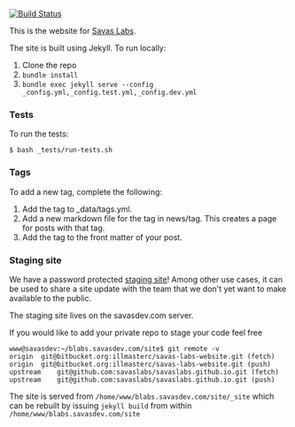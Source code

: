[![Build Status](https://travis-ci.org/savaslabs/savaslabs.github.io.svg?branch=master)](https://travis-ci.org/savaslabs/savaslabs.github.io)

This is the website for [Savas Labs](http://savaslabs.com).

The site is built using Jekyll. To run locally:

1. Clone the repo
2. `bundle install`
3. `bundle exec jekyll serve --config _config.yml,_config.test.yml,_config.dev.yml`

### Tests

To run the tests:

`$ bash _tests/run-tests.sh`

### Tags

To add a new tag, complete the following:

1. Add the tag to _data/tags.yml.
2. Add a new markdown file for the tag in news/tag. This creates a page for posts with that tag.
3. Add the tag to the front matter of your post.


### Staging site

We have a password protected [staging site](http://blabs.savasdev.com)!
Among other use cases, it can be used to share a site update with the team that
we don't yet want to make available to the public.

The staging site lives on the savasdev.com server.

If you would like to add your private repo to stage your code feel free

```
www@savasdev:~/blabs.savasdev.com/site$ git remote -v
origin	git@bitbucket.org:illmasterc/savas-labs-website.git (fetch)
origin	git@bitbucket.org:illmasterc/savas-labs-website.git (push)
upstream	git@github.com:savaslabs/savaslabs.github.io.git (fetch)
upstream	git@github.com:savaslabs/savaslabs.github.io.git (push)
```

The site is served from `/home/www/blabs.savasdev.com/site/_site` which can
be rebuilt by issuing `jekyll build` from within `/home/www/blabs.savasdev.com/site`
